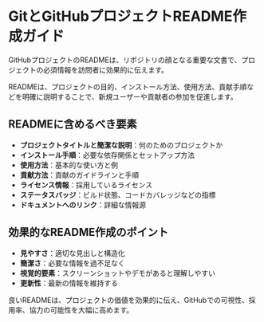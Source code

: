 # GitとGitHubプロジェクトREADME作成ガイド

GitHubプロジェクトのREADMEは、リポジトリの顔となる重要な文書で、プロジェクトの必須情報を訪問者に効果的に伝えます。

READMEは、プロジェクトの目的、インストール方法、使用方法、貢献手順などを明確に説明することで、新規ユーザーや貢献者の参加を促進します。

## READMEに含めるべき要素

- **プロジェクトタイトルと簡潔な説明**：何のためのプロジェクトか
- **インストール手順**：必要な依存関係とセットアップ方法
- **使用方法**：基本的な使い方と例
- **貢献方法**：貢献のガイドラインと手順
- **ライセンス情報**：採用しているライセンス
- **ステータスバッジ**：ビルド状態、コードカバレッジなどの指標
- **ドキュメントへのリンク**：詳細な情報源

## 効果的なREADME作成のポイント

- **見やすさ**：適切な見出しと構造化
- **簡潔さ**：必要な情報を過不足なく
- **視覚的要素**：スクリーンショットやデモがあると理解しやすい
- **更新性**：最新の情報を維持する

良いREADMEは、プロジェクトの価値を効果的に伝え、GitHubでの可視性、採用率、協力の可能性を大幅に高めます。
